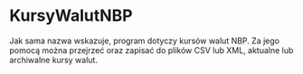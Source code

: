 # KursyWalutNBP
Jak sama nazwa wskazuje, program dotyczy kursów walut NBP. Za jego pomocą można przejrzeć oraz zapisać do plików CSV lub XML, aktualne lub archiwalne kursy walut.
